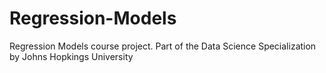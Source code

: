 # Regression-Models
Regression Models course project. Part of the Data Science Specialization by Johns Hopkings University
